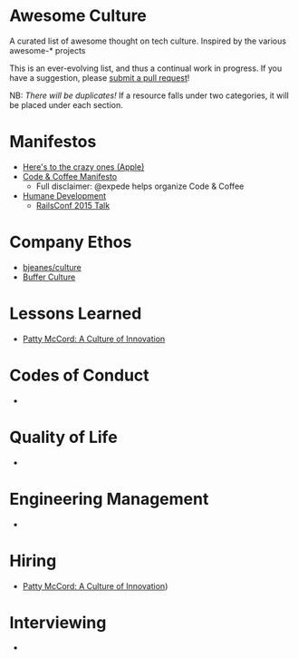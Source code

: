# Awesome Culture
A curated list of awesome thought on tech culture. Inspired by the various awesome-* projects

This is an ever-evolving list, and thus a continual work in progress. If you have a suggestion, please [submit a pull request](https://help.github.com/articles/using-pull-requests/)!

NB: _There will be duplicates!_ If a resource falls under two categories, it will be placed under each section.

# Manifestos
- [Here's to the crazy ones (Apple)](https://www.youtube.com/watch?v=8rwsuXHA7RA)
- [Code & Coffee Manifesto](https://github.com/Code-and-Coffee-YVR/how-to-organize/blob/master/Manifesto.md)
  - Full disclaimer: @expede helps organize Code & Coffee
- [Humane Development](http://humanedevelopment.org)
  - [RailsConf 2015 Talk](https://www.youtube.com/watch?v=-ZLYxLjwNWo)

# Company Ethos
- [bjeanes/culture](https://github.com/bjeanes/culture/blob/master/culture_and_ethos.md)
- [Buffer Culture](http://www.slideshare.net/Bufferapp/buffer-culture-02)

# Lessons Learned
- [Patty McCord: A Culture of Innovation](https://www.youtube.com/watch?v=o3e1lnixKBM)

# Codes of Conduct
-

# Quality of Life
-

# Engineering Management
-

# Hiring
- [Patty McCord: A Culture of Innovation](https://www.youtube.com/watch?v=o3e1lnixKBM))

# Interviewing
-
